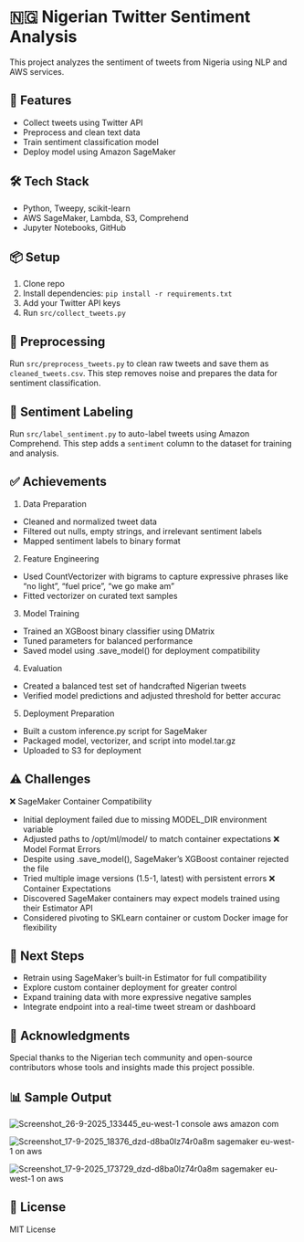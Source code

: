 # 🇳🇬 Nigerian Twitter Sentiment Analysis

This project analyzes the sentiment of tweets from Nigeria using NLP and AWS services.

## 🚀 Features
- Collect tweets using Twitter API
- Preprocess and clean text data
- Train sentiment classification model
- Deploy model using Amazon SageMaker
  
## 🛠️ Tech Stack
- Python, Tweepy, scikit-learn
- AWS SageMaker, Lambda, S3, Comprehend
- Jupyter Notebooks, GitHub

## 📦 Setup
1. Clone repo
2. Install dependencies: `pip install -r requirements.txt`
3. Add your Twitter API keys
4. Run `src/collect_tweets.py`

## 🧹 Preprocessing
Run `src/preprocess_tweets.py` to clean raw tweets and save them as `cleaned_tweets.csv`. This step removes noise and prepares the data for sentiment classification.

## 🧠 Sentiment Labeling
Run `src/label_sentiment.py` to auto-label tweets using Amazon Comprehend. This step adds a `sentiment` column to the dataset for training and analysis.

## ✅ Achievements
1. Data Preparation
- Cleaned and normalized tweet data
- Filtered out nulls, empty strings, and irrelevant sentiment labels
- Mapped sentiment labels to binary format
2. Feature Engineering
- Used CountVectorizer with bigrams to capture expressive phrases like “no light”, “fuel price”, “we go make am”
- Fitted vectorizer on curated text samples
3. Model Training
- Trained an XGBoost binary classifier using DMatrix
- Tuned parameters for balanced performance
- Saved model using .save_model() for deployment compatibility
4. Evaluation
- Created a balanced test set of handcrafted Nigerian tweets
- Verified model predictions and adjusted threshold for better accurac
5. Deployment Preparation
- Built a custom inference.py script for SageMaker
- Packaged model, vectorizer, and script into model.tar.gz
- Uploaded to S3 for deployment
  
## ⚠️ Challenges
❌ SageMaker Container Compatibility
- Initial deployment failed due to missing MODEL_DIR environment variable
- Adjusted paths to /opt/ml/model/ to match container expectations
❌ Model Format Errors
- Despite using .save_model(), SageMaker’s XGBoost container rejected the file
- Tried multiple image versions (1.5-1, latest) with persistent errors
❌ Container Expectations
- Discovered SageMaker containers may expect models trained using their Estimator API
- Considered pivoting to SKLearn container or custom Docker image for flexibility
  
## 🧭 Next Steps
- Retrain using SageMaker’s built-in Estimator for full compatibility
- Explore custom container deployment for greater control
- Expand training data with more expressive negative samples
- Integrate endpoint into a real-time tweet stream or dashboard

## 🙌 Acknowledgments
Special thanks to the Nigerian tech community and open-source contributors whose tools and insights made this project possible.

## 📊 Sample Output
![Screenshot_26-9-2025_133445_eu-west-1 console aws amazon com](https://github.com/user-attachments/assets/a9b3ecba-7ccb-4496-a531-e135145d81f0)

![Screenshot_17-9-2025_18376_dzd-d8ba0lz74r0a8m sagemaker eu-west-1 on aws](https://github.com/user-attachments/assets/b1b71d8f-f65a-40c8-af61-6f813426250d)

![Screenshot_17-9-2025_173729_dzd-d8ba0lz74r0a8m sagemaker eu-west-1 on aws](https://github.com/user-attachments/assets/bebcaa60-71dc-4bcc-9e97-8c45426281ed)


## 📄 License
MIT License
